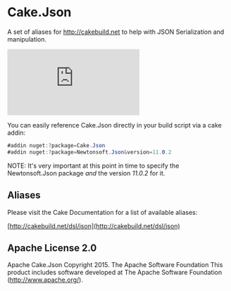 # Cake.Json
A set of aliases for http://cakebuild.net to help with JSON Serialization and manipulation.

![AppVeyor](https://ci.appveyor.com/api/projects/status/github/redth/Cake.Json)

You can easily reference Cake.Json directly in your build script via a cake addin:

```csharp
#addin nuget:?package=Cake.Json
#addin nuget:?package=Newtonsoft.Json&version=11.0.2
```

NOTE: It's very important at this point in time to specify the Newtonsoft.Json package *and* the version _11.0.2_ for it.

## Aliases

Please visit the Cake Documentation for a list of available aliases:

[http://cakebuild.net/dsl/json](http://cakebuild.net/dsl/json)

## Apache License 2.0
Apache Cake.Json Copyright 2015. The Apache Software Foundation This product includes software developed at The Apache Software Foundation (http://www.apache.org/).
